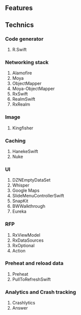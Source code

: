 ## Features

## Technics

### Code generator
1. R.Swift

### Networking stack
1. Alamofire
2. Moya
3. ObjectMapper
4. Moya-ObjectMapper
5. RxSwift
6. RealmSwift
7. RxRealm

### Image
1. Kingfisher

### Caching
1. HanekeSwift
2. Nuke

### UI
1. DZNEmptyDataSet
2. Whisper
3. Google Maps
4. SlideMenuControllerSwift
5. SnapKit
6. BWWalkthrough
7. Eureka

### RFP
1. RxViewModel
2. RxDataSources
3. RxOptional
4. Action

### Preheat and reload data
1. Preheat
2. PullToRefreshSwift

### Analytics and Crash tracking
1. Crashlytics
2. Answer
